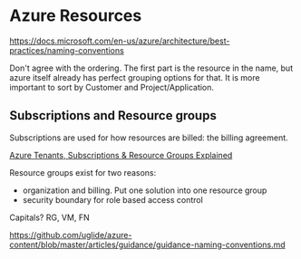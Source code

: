 # Azure Resources

https://docs.microsoft.com/en-us/azure/architecture/best-practices/naming-conventions

Don't agree with the ordering. The first part is the resource in the name, but azure itself already has perfect grouping options for that. It is more important to sort by Customer and Project/Application.

## Subscriptions and Resource groups

Subscriptions are used for how resources are billed: the billing agreement.

[Azure Tenants, Subscriptions & Resource Groups Explained](https://www.youtube.com/watch?v=FAbqJqr93v8)

Resource groups exist for two reasons:

- organization and billing. Put one solution into one resource group
- security boundary for role based access control

Capitals? RG, VM, FN

https://github.com/uglide/azure-content/blob/master/articles/guidance/guidance-naming-conventions.md
